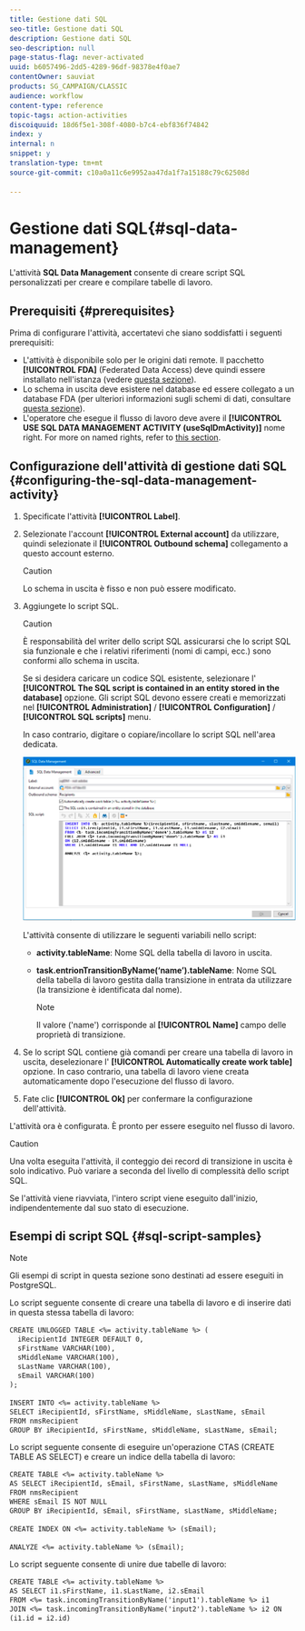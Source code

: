 ```yaml
---
title: Gestione dati SQL
seo-title: Gestione dati SQL
description: Gestione dati SQL
seo-description: null
page-status-flag: never-activated
uuid: b6057496-2dd5-4289-96df-98378e4f0ae7
contentOwner: sauviat
products: SG_CAMPAIGN/CLASSIC
audience: workflow
content-type: reference
topic-tags: action-activities
discoiquuid: 18d6f5e1-308f-4080-b7c4-ebf836f74842
index: y
internal: n
snippet: y
translation-type: tm+mt
source-git-commit: c10a0a11c6e9952aa47da1f7a15188c79c62508d

---
```



# Gestione dati SQL{#sql-data-management}

L&#39;attività **SQL Data Management** consente di creare script SQL personalizzati per creare e compilare tabelle di lavoro.

## Prerequisiti {#prerequisites}

Prima di configurare l&#39;attività, accertatevi che siano soddisfatti i seguenti prerequisiti:

* L&#39;attività è disponibile solo per le origini dati remote. Il pacchetto **[!UICONTROL FDA]** (Federated Data Access) deve quindi essere installato nell&#39;istanza (vedere [questa sezione](../../platform/using/accessing-an-external-database.md)).
* Lo schema in uscita deve esistere nel database ed essere collegato a un database FDA (per ulteriori informazioni sugli schemi di dati, consultare [questa sezione](../../configuration/using/about-schema-reference.md)).
* L&#39;operatore che esegue il flusso di lavoro deve avere il **[!UICONTROL USE SQL DATA MANAGEMENT ACTIVITY (useSqlDmActivity)]** nome right. For more on named rights, refer to [this section](../../platform/using/access-management.md#named-rights).

## Configurazione dell&#39;attività di gestione dati SQL {#configuring-the-sql-data-management-activity}

1. Specificate l&#39;attività **[!UICONTROL Label]**.
1. Selezionate l&#39;account **[!UICONTROL External account]** da utilizzare, quindi selezionate il **[!UICONTROL Outbound schema]** collegamento a questo account esterno.

   >[!CAUTION]
   >
   >Lo schema in uscita è fisso e non può essere modificato.

1. Aggiungete lo script SQL.

   >[!CAUTION]
   >
   >È responsabilità del writer dello script SQL assicurarsi che lo script SQL sia funzionale e che i relativi riferimenti (nomi di campi, ecc.) sono conformi allo schema in uscita.

   Se si desidera caricare un codice SQL esistente, selezionare l&#39; **[!UICONTROL The SQL script is contained in an entity stored in the database]** opzione. Gli script SQL devono essere creati e memorizzati nel **[!UICONTROL Administration]** / **[!UICONTROL Configuration]** / **[!UICONTROL SQL scripts]** menu.

   In caso contrario, digitare o copiare/incollare lo script SQL nell&#39;area dedicata.

   ![](assets/sql_datamanagement.png)

   L&#39;attività consente di utilizzare le seguenti variabili nello script:

   * **activity.tableName**: Nome SQL della tabella di lavoro in uscita.
   * **task.entrionTransitionByName(‘name’).tableName**: Nome SQL della tabella di lavoro gestita dalla transizione in entrata da utilizzare (la transizione è identificata dal nome).

      >[!NOTE]
      >
      >Il valore (&#39;name&#39;) corrisponde al **[!UICONTROL Name]** campo delle proprietà di transizione.

1. Se lo script SQL contiene già comandi per creare una tabella di lavoro in uscita, deselezionare l&#39; **[!UICONTROL Automatically create work table]** opzione. In caso contrario, una tabella di lavoro viene creata automaticamente dopo l&#39;esecuzione del flusso di lavoro.
1. Fate clic **[!UICONTROL Ok]** per confermare la configurazione dell&#39;attività.

L&#39;attività ora è configurata. È pronto per essere eseguito nel flusso di lavoro.

>[!CAUTION]
>
>Una volta eseguita l&#39;attività, il conteggio dei record di transizione in uscita è solo indicativo. Può variare a seconda del livello di complessità dello script SQL.
>  
>Se l&#39;attività viene riavviata, l&#39;intero script viene eseguito dall&#39;inizio, indipendentemente dal suo stato di esecuzione.

## Esempi di script SQL {#sql-script-samples}

>[!NOTE]
>
>Gli esempi di script in questa sezione sono destinati ad essere eseguiti in PostgreSQL.

Lo script seguente consente di creare una tabella di lavoro e di inserire dati in questa stessa tabella di lavoro:

```
CREATE UNLOGGED TABLE <%= activity.tableName %> (
  iRecipientId INTEGER DEFAULT 0,
  sFirstName VARCHAR(100),
  sMiddleName VARCHAR(100),
  sLastName VARCHAR(100),
  sEmail VARCHAR(100)
);

INSERT INTO <%= activity.tableName %>
SELECT iRecipientId, sFirstName, sMiddleName, sLastName, sEmail
FROM nmsRecipient
GROUP BY iRecipientId, sFirstName, sMiddleName, sLastName, sEmail;
```

Lo script seguente consente di eseguire un&#39;operazione CTAS (CREATE TABLE AS SELECT) e creare un indice della tabella di lavoro:

```
CREATE TABLE <%= activity.tableName %>
AS SELECT iRecipientId, sEmail, sFirstName, sLastName, sMiddleName
FROM nmsRecipient
WHERE sEmail IS NOT NULL
GROUP BY iRecipientId, sEmail, sFirstName, sLastName, sMiddleName;

CREATE INDEX ON <%= activity.tableName %> (sEmail);

ANALYZE <%= activity.tableName %> (sEmail);
```

Lo script seguente consente di unire due tabelle di lavoro:

```
CREATE TABLE <%= activity.tableName %>
AS SELECT i1.sFirstName, i1.sLastName, i2.sEmail
FROM <%= task.incomingTransitionByName('input1').tableName %> i1
JOIN <%= task.incomingTransitionByName('input2').tableName %> i2 ON (i1.id = i2.id)
```

